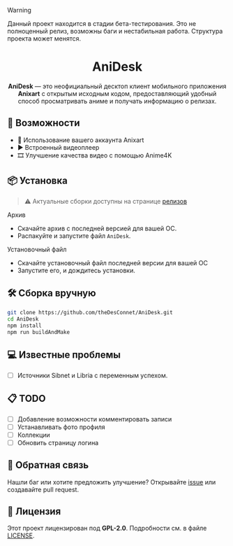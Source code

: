 > [!WARNING]  
> Данный проект находится в стадии бета-тестирования. Это не полноценный релиз, возможны баги и нестабильная работа. Структура проекта может менятся.

<div align="center">

# AniDesk
**AniDesk** — это неофициальный десктоп клиент мобильного приложения **Anixart** с открытым исходным кодом, предоставляющий удобный способ просматривать аниме и получать информацию о релизах.

</div>

## 🔧 Возможности

- 🔐 Использование вашего аккаунта Anixart  
- ▶️ Встроенный видеоплеер  
- 🎞️ Улучшение качества видео с помощью Anime4K  

## 📦 Установка

> ⚠️ Актуальные сборки доступны на странице [релизов](https://github.com/theDesConnet/AniDesk/releases)

Архив
  - Скачайте архив с последней версией для вашей ОС.
  - Распакуйте и запустите файл `AniDesk`.

Установочный файл
 - Скачайте установочный файл последней версии для вашей ОС
 - Запустите его, и дождитесь установки.

## 🛠️ Сборка вручную

```bash
git clone https://github.com/theDesConnet/AniDesk.git
cd AniDesk
npm install
npm run buildAndMake
```

## 💻 Известные проблемы

- [ ] Источники Sibnet и Libria с переменным успехом.

## 📋 TODO
- [ ] Добавление возможности комментировать записи
- [ ] Устанавливать фото профиля
- [ ] Коллекции
- [ ] Обновить страницу логина

## 💬 Обратная связь

Нашли баг или хотите предложить улучшение? Открывайте [issue](https://github.com/theDesConnet/AniDesk/issues "issue") или создавайте pull request.

## 📜 Лицензия

Этот проект лицензирован под **GPL-2.0**. Подробности см. в файле [LICENSE](LICENSE).
